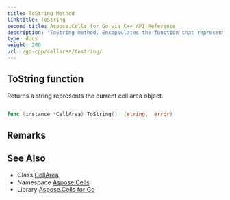 ```yaml
---
title: ToString Method 
linktitle: ToString
second_title: Aspose.Cells for Go via C++ API Reference
description: 'ToString method. Encapsulates the function that represents tostring in Go.'
type: docs
weight: 200
url: /go-cpp/cellarea/tostring/
---
```


## ToString function

Returns a string represents the current cell area object.

```go

func (instance *CellArea) ToString()  (string,  error) 

```

## Remarks


## See Also

* Class [CellArea](../)
* Namespace [Aspose.Cells](../../)
* Library [Aspose.Cells for Go](../../../)
